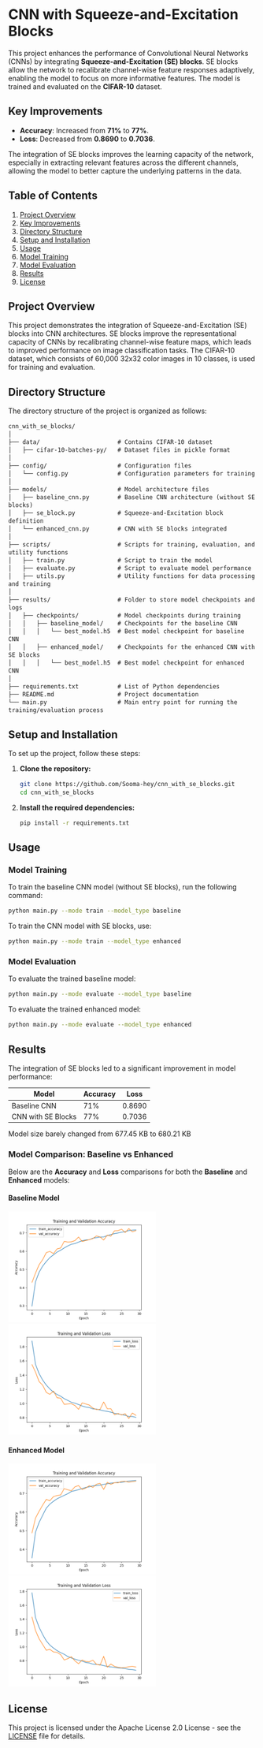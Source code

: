 # CNN with Squeeze-and-Excitation Blocks

This project enhances the performance of Convolutional Neural Networks (CNNs) by integrating **Squeeze-and-Excitation (SE) blocks**. SE blocks allow the network to recalibrate channel-wise feature responses adaptively, enabling the model to focus on more informative features. The model is trained and evaluated on the **CIFAR-10** dataset.

## Key Improvements

- **Accuracy**: Increased from **71%** to **77%**.
- **Loss**: Decreased from **0.8690** to **0.7036**.

The integration of SE blocks improves the learning capacity of the network, especially in extracting relevant features across the different channels, allowing the model to better capture the underlying patterns in the data.

## Table of Contents

1. [Project Overview](#project-overview)
2. [Key Improvements](#key-improvements)
3. [Directory Structure](#directory-structure)
4. [Setup and Installation](#setup-and-installation)
5. [Usage](#usage)
6. [Model Training](#model-training)
7. [Model Evaluation](#model-evaluation)
8. [Results](#results)
9. [License](#license)

## Project Overview

This project demonstrates the integration of Squeeze-and-Excitation (SE) blocks into CNN architectures. SE blocks improve the representational capacity of CNNs by recalibrating channel-wise feature maps, which leads to improved performance on image classification tasks. The CIFAR-10 dataset, which consists of 60,000 32x32 color images in 10 classes, is used for training and evaluation.

## Directory Structure

The directory structure of the project is organized as follows:

```plaintext
cnn_with_se_blocks/
│
├── data/                      # Contains CIFAR-10 dataset
│   ├── cifar-10-batches-py/   # Dataset files in pickle format
│  
├── config/                    # Configuration files
│   └── config.py              # Configuration parameters for training
│
├── models/                    # Model architecture files
│   ├── baseline_cnn.py        # Baseline CNN architecture (without SE blocks)
│   ├── se_block.py            # Squeeze-and-Excitation block definition
│   └── enhanced_cnn.py        # CNN with SE blocks integrated
│
├── scripts/                   # Scripts for training, evaluation, and utility functions
│   ├── train.py               # Script to train the model
│   ├── evaluate.py            # Script to evaluate model performance
│   ├── utils.py               # Utility functions for data processing and training
│
├── results/                   # Folder to store model checkpoints and logs
│   ├── checkpoints/           # Model checkpoints during training
│   │   ├── baseline_model/    # Checkpoints for the baseline CNN
│   │   │   └── best_model.h5  # Best model checkpoint for baseline CNN
│   │   ├── enhanced_model/    # Checkpoints for the enhanced CNN with SE blocks
│   │   │   └── best_model.h5  # Best model checkpoint for enhanced CNN
│
├── requirements.txt           # List of Python dependencies
├── README.md                  # Project documentation
└── main.py                    # Main entry point for running the training/evaluation process
```

## Setup and Installation

To set up the project, follow these steps:

1. **Clone the repository:**

    ```bash
    git clone https://github.com/Sooma-hey/cnn_with_se_blocks.git
    cd cnn_with_se_blocks
    ```

2. **Install the required dependencies:**

    ```bash
    pip install -r requirements.txt
    ```


## Usage

### Model Training

To train the baseline CNN model (without SE blocks), run the following command:

```bash
python main.py --mode train --model_type baseline
```

To train the CNN model with SE blocks, use:

```bash
python main.py --mode train --model_type enhanced
```

### Model Evaluation

To evaluate the trained baseline model:

```bash
python main.py --mode evaluate --model_type baseline
```

To evaluate the trained enhanced model:

```bash
python main.py --mode evaluate --model_type enhanced
```

## Results

The integration of SE blocks led to a significant improvement in model performance:

| Model              | Accuracy | Loss  |
|-------------------|----------|-------|
| Baseline CNN      | 71%      | 0.8690 |
| CNN with SE Blocks | 77%      | 0.7036 |

Model size barely changed from 677.45 KB to 680.21 KB

### **Model Comparison: Baseline vs Enhanced**

Below are the **Accuracy** and **Loss** comparisons for both the **Baseline** and **Enhanced** models:

#### Baseline Model
<img src="results/plots/baseline/accuracy.png" width="300"/>  <img src="results/plots/baseline/loss.png" width="300"/>

#### Enhanced Model
<img src="results/plots/enhanced/accuracy.png" width="300"/>  <img src="results/plots/enhanced/loss.png" width="300"/>

## License

This project is licensed under the Apache License 2.0 License - see the [LICENSE](LICENSE) file for details.
